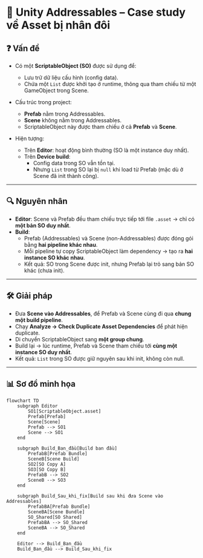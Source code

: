 # 🎯 Unity Addressables – Case study về Asset bị nhân đôi

## ❓ Vấn đề
- Có một **ScriptableObject (SO)** được sử dụng để:
  - Lưu trữ dữ liệu cấu hình (config data).  
  - Chứa một `List` được khởi tạo ở runtime, thông qua tham chiếu từ một GameObject trong Scene.  

- Cấu trúc trong project:
  - **Prefab** nằm trong Addressables.  
  - **Scene** không nằm trong Addressables.  
  - ScriptableObject này được tham chiếu ở cả **Prefab** và **Scene**.  

- Hiện tượng:
  - Trên **Editor**: hoạt động bình thường (SO là một instance duy nhất).  
  - Trên **Device build**:  
    - Config data trong SO vẫn tồn tại.  
    - Nhưng `List` trong SO lại bị `null` khi load từ Prefab (mặc dù ở Scene đã init thành công).  

---

## 🔍 Nguyên nhân
- **Editor**: Scene và Prefab đều tham chiếu trực tiếp tới file `.asset` → chỉ có **một bản SO duy nhất**.  
- **Build**:
  - Prefab (Addressables) và Scene (non-Addressables) được đóng gói bằng **hai pipeline khác nhau**.  
  - Mỗi pipeline tự copy ScriptableObject làm dependency → tạo ra **hai instance SO khác nhau**.  
  - Kết quả: SO trong Scene được init, nhưng Prefab lại trỏ sang bản SO khác (chưa init).  

---

## 🛠 Giải pháp
- Đưa **Scene vào Addressables**, để Prefab và Scene cùng đi qua **chung một build pipeline**.  
- Chạy **Analyze → Check Duplicate Asset Dependencies** để phát hiện duplicate.  
- Di chuyển ScriptableObject sang **một group chung**.  
- Build lại → lúc runtime, Prefab và Scene tham chiếu tới **cùng một instance SO duy nhất**.  
- Kết quả: `List` trong SO được giữ nguyên sau khi init, không còn null.  

---

## 📊 Sơ đồ minh họa

```mermaid
flowchart TD
    subgraph Editor
        SO1[ScriptableObject.asset]
        Prefab[Prefab]
        Scene[Scene]
        Prefab --> SO1
        Scene --> SO1
    end

    subgraph Build_Ban_đầu[Build ban đầu]
        PrefabB[Prefab Bundle]
        SceneB[Scene Build]
        SO2[SO Copy A]
        SO3[SO Copy B]
        PrefabB --> SO2
        SceneB --> SO3
    end

    subgraph Build_Sau_khi_fix[Build sau khi đưa Scene vào Addressables]
        PrefabBA[Prefab Bundle]
        SceneBA[Scene Bundle]
        SO_Shared[SO Shared]
        PrefabBA --> SO_Shared
        SceneBA --> SO_Shared
    end

    Editor --> Build_Ban_đầu
    Build_Ban_đầu --> Build_Sau_khi_fix
